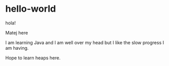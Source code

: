 # hello-world

hola! 

Matej here 

I am learning Java and I am well over my head but I like the slow progress I am having.

Hope to learn heaps here. 

